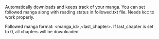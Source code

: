 Automatically downloads and keeps track of your manga. You can set followed manga along with reading status in followed.txt file.
Needs kcc to work properly.

Followed manga format: <manga_id>,<last_chapter>. If last_chapter is set to 0, all chapters will be downloaded
